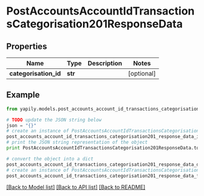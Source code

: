 # PostAccountsAccountIdTransactionsCategorisation201ResponseData


## Properties
Name | Type | Description | Notes
------------ | ------------- | ------------- | -------------
**categorisation_id** | **str** |  | [optional] 

## Example

```python
from yapily.models.post_accounts_account_id_transactions_categorisation201_response_data import PostAccountsAccountIdTransactionsCategorisation201ResponseData

# TODO update the JSON string below
json = "{}"
# create an instance of PostAccountsAccountIdTransactionsCategorisation201ResponseData from a JSON string
post_accounts_account_id_transactions_categorisation201_response_data_instance = PostAccountsAccountIdTransactionsCategorisation201ResponseData.from_json(json)
# print the JSON string representation of the object
print PostAccountsAccountIdTransactionsCategorisation201ResponseData.to_json()

# convert the object into a dict
post_accounts_account_id_transactions_categorisation201_response_data_dict = post_accounts_account_id_transactions_categorisation201_response_data_instance.to_dict()
# create an instance of PostAccountsAccountIdTransactionsCategorisation201ResponseData from a dict
post_accounts_account_id_transactions_categorisation201_response_data_form_dict = post_accounts_account_id_transactions_categorisation201_response_data.from_dict(post_accounts_account_id_transactions_categorisation201_response_data_dict)
```
[[Back to Model list]](../README.md#documentation-for-models) [[Back to API list]](../README.md#documentation-for-api-endpoints) [[Back to README]](../README.md)


